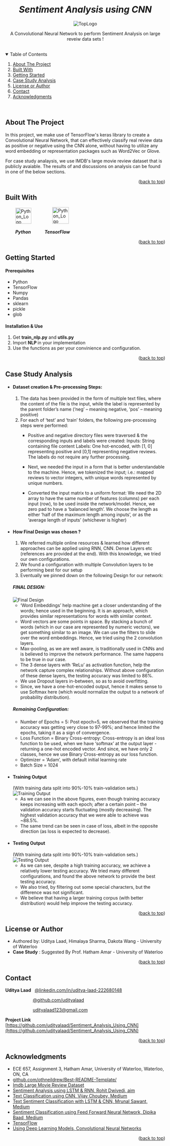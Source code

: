 <!-- Reference:
https://github.com/othneildrew/Best-README-Template -->
<a name="readme-top"></a>


<!-- PROJECT LOGO -->
<br />
<div align="center">
  <h1 align="center"><i> Sentiment Analysis using CNN </i></h1>

  <img src="Read_Me_Content/TopLogo.png" alt="TopLogo">
  
  <p align="center">
    A Convolutional Neural Network to perform Sentiment Analysis on large reveiw data sets !
  </p>
</div>

<br>

<!-- TABLE OF CONTENTS -->
<details open>
  <summary>Table of Contents</summary>
  <ol>
    <li><a href="#about-the-project">About The Project</a></li>
    <li><a href="#built-with">Built With</a></li>
    <li><a href="#getting-started">Getting Started</a></li>
    <li><a href="#case-study-analysis">Case Study Analysis</a></li>
    <li><a href="#license-or-author">License or Author</a></li>
    <li><a href="#contact">Contact</a></li>
    <li><a href="#acknowledgments">Acknowledgments</a></li>
  </ol>
</details>

<br>

<!-- ABOUT THE PROJECT -->
## About The Project
  In this project, we make use of TensorFlow's keras library to create a Convolutional Neural Network, that can effectively classify real review data as positive or negative using the CNN alone, without having to utilize any word embedding or representation packages such as Word2Vec or Glove.

  For case study analaysis, we use IMDB's large movie review dataset that is publicly avaiable. The results of and discussions on analysis can be found in one of the below sections.

  <p align="right">(<a href="#readme-top">back to top</a>)</p>



## Built With
  &nbsp; &nbsp; &nbsp; &nbsp; <img src="Read_Me_Content/Tech/Python.JPG" alt="Python_Logo" width="50"> &nbsp; &nbsp; &nbsp; &nbsp; &nbsp; &nbsp; &nbsp; &nbsp; <img src="Read_Me_Content/Tech/TensorFlow.JPG" alt="Python_Logo" width="52" > &nbsp; &nbsp;

  &nbsp; &nbsp; &nbsp; &nbsp; <b><i> Python</i></b> &nbsp; &nbsp; &nbsp; &nbsp; &nbsp; <b><i> TensorFlow </i></b>

  <p align="right">(<a href="#readme-top">back to top</a>)</p>



<!-- GETTING STARTED -->
## Getting Started
  #### Prerequisites
  * Python
  * TensorFlow
  * Numpy
  * Pandas
  * sklearn
  * pickle
  * glob

  #### Installation & Use
  1. Get <b>train_nlp.py</b> and <b>utils.py</b>
  2. Import <b>NLP </b> in your implementation
  3. Use the functions as per your convinience and configuration.

  <p align="right">(<a href="#readme-top">back to top</a>)</p>



<!-- USAGE EXAMPLES -->
## Case Study Analysis
  * #### Dataset creation & Pre-processing Steps:
    1. The data has been provided in the form of multiple text files, where the content of the file is the input, while the label is represented by the parent folder’s name (‘neg’ – meaning negative, ‘pos’ – meaning positive)
    2. For each of ‘test’ and ‘train’ folders, the following pre-processing steps were performed:
       * Positive and negative directory files were traversed & the corresponding inputs and labels were created:
          Inputs: String containing file content
          Labels: One hot-encoded, with [1, 0] representing positive and [0,1] representing negative reviews.
       The labels do not require any further processing.

       * Next, we needed the input in a form that is better understandable to the machine. Hence, we tokenized the input; i.e.: mapped reviews to vector integers, with unique words represented by unique numbers.
       * Converted the input matrix to a uniform format: We need the 2D array to have the same number of features (columns) per each input (row), to be used inside the network/model. Hence, we zero pad to have a ‘balanced length’.
        We choose the length as either ‘half of the maximum length among inputs’, or as the ‘average length of inputs’ (whichever is higher)

  <spacer type="vertical" height="4" width="2"></spacer>
  
  * #### How Final Design was chosen ?
    1. We referred multiple online resources & learned how different approaches can be applied using RNN, CNN.
      Dense Layers etc (references are provided at the end). With this knowledge, we tried our own configurations.
    2. We found a configuration with multiple Convolution layers to be performing best for our setup
    3. Eventually we pinned down on the following Design for our network:

    ##### FINAL DESIGN:
    <img src="Read_Me_Content/Case_Study/Final_Design.jpg" alt="Final Design">

    * ‘Word Embeddings’ help machine get a closer understanding of the words; hence used in the beginning. It is an approach, which provides similar representations for words with similar context.
    * Word vectors are some points in space. By stacking a bunch of words (which in our case are represented by numeric vectors), we get something similar to an image. We can use the filters to slide over the word embeddings. Hence, we tried using the 2 convolution layers.
    * Max-pooling, as we are well aware, is traditionally used in CNNs and is believed to improve the network performance. The same happens to be true in our case.
    * The 3 dense layers with ‘ReLu’ as activation function, help the network capture complex relationships. Without above configuration of these dense layers, the testing accuracy was limited to 86%.
    * We use Dropout layers in-between, so as to avoid overfitting.
    * Since, we have a one-hot-encoded output, hence it makes sense to use Softmax here (which would normalize the output to a network of probability distribution).

    ##### Remaining Configuration:
    * Number of Epochs = 5: Post epoch=5, we observed that the training accuracy was getting very close to 97-99%; and hence limited the epochs, taking it as a sign of convergence.
    * Loss Function = Binary Cross-entropy: Cross-entropy is an ideal loss function to be used, when we have ‘softmax’ at the output layer - returning a one-hot encoded vector. And since, we have only 2 classes, hence we use Binary Cross-entropy as our loss function.
    * Optimizer = ‘Adam’, with default initial learning rate
    * Batch Size = 1024

  <spacer type="vertical" height="4" width="2"></spacer>
  

  * #### Training Output
    (With training data split into 90%-10% train-validation sets.)
    <img src="Read_Me_Content/Case_Study/Training_Output.jpg" alt="Training Output">
    * As we can see in the above figures, even though training accuracy keeps increasing with each epoch; after a certain point – the validation accuracy starts fluctuating (mostly decreasing). The highest validation accuracy that we were able to achieve was ~88.5%.
    * The same trend can be seen in case of loss, albeit in the opposite direction (as loss is expected to decrease).

  <spacer type="vertical" height="4" width="2"></spacer>

  * #### Testing Output
    (With training data split into 90%-10% train-validation sets.)
    <img src="Read_Me_Content/Case_Study/Testing_Output.jpg" alt="Testing Output">
    * As we can see, despite a high training accuracy, we achieve a relatively lower testing accuracy. We tried many different configurations, and found the above network to provide the best testing accuracy.
    * We also tried, by filtering out some special characters, but the difference was not significant.
    * We believe that having a larger training corpus (with better distribution) would help improve the testing
accuracy.

  <p align="right">(<a href="#readme-top">back to top</a>)</p>

<!-- LICENSE -->
## License or Author
  * Authored by: Uditya Laad, Himalaya Sharma, Dakota Wang - University of Waterloo
  * <b> Case Study</b> : Suggested By Prof. Hatham Amar - University of Waterloo

  <p align="right">(<a href="#readme-top">back to top</a>)</p>



<!-- CONTACT -->
## Contact
  <b>Uditya Laad</b> &nbsp; [@linkedin.com/in/uditya-laad-222680148](https://www.linkedin.com/in/uditya-laad-222680148/)
  
  &nbsp; &nbsp; &nbsp; &nbsp; &nbsp; &nbsp; &nbsp; &nbsp; &nbsp; &nbsp; &nbsp; [@github.com/udityalaad](https://github.com/udityalaad)
  
  &nbsp; &nbsp; &nbsp; &nbsp; &nbsp; &nbsp; &nbsp; &nbsp; &nbsp; &nbsp; &nbsp; udityalaad123@gmail.com

  <b>Project Link</b> &nbsp; [https://github.com/udityalaad/Sentiment_Analysis_Using_CNN](https://github.com/udityalaad/Sentiment_Analysis_Using_CNN)

  <p align="right">(<a href="#readme-top">back to top</a>)</p>



<!-- ACKNOWLEDGMENTS -->
## Acknowledgments
  * ECE 657, Assignment 3, Hatham Amar, University of Waterloo, Waterloo, ON, CA
  * [github.com/othneildrew/Best-README-Template/](https://github.com/othneildrew/Best-README-Template)
  * [Imdb Large Movie Review Dataset](http://ai.stanford.edu/~amaas/data/sentiment/)
  * [Sentiment Analysis using LSTM & RNN, Rohit Dwivedi, aim](https://analyticsindiamag.com/how-to-implement-lstm-rnn-network-for-sentiment-analysis/)
  * [Text Classification using CNN, Vijay Choubey, Medium](https://medium.com/voice-tech-podcast/text-classification-using-cnn-9ade8155dfb9)
  * [Text Sentiment Classification with LSTM & CNN, Mrunal Sawant, Medium](https://medium.com/@mrunal68/text-sentiments-classification-with-cnn-and-lstm-f92652bc29fd)
  * [Sentiment Classification using Feed Forward Neural Network, Dipika Baad, Medium](https://medium.com/swlh/sentiment-classification-using-feed-forwardneural-network-in-pytorch-655811a0913f)
  * [TensorFlow](https://www.tensorflow.org/)
  * [Using Deep Learning Models, Convolutional Neural Networks](https://docs.ecognition.com/Resources/Images/ECogUsr/UG_CNN_scheme.png)

  <p align="right">(<a href="#readme-top">back to top</a>)</p>
